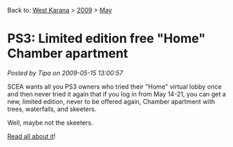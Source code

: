 Back to: [West Karana](/posts/westkarana.md) > [2009](/posts/2009/westkarana.md) > [May](./westkarana.md)
# PS3: Limited edition free "Home" Chamber apartment

*Posted by Tipa on 2009-05-15 13:00:57*

SCEA wants all you PS3 owners who tried their "Home" virtual lobby once and then never tried it again that if you log in from May 14-21, you can get a new, limited edition, never to be offered again, Chamber apartment with trees, waterfalls, and skeeters.

Well, maybe not the skeeters.

[Read all about it](http://playstation.innovyx.net/v?xlllqWvEHWcWqvnJqlPW)!

